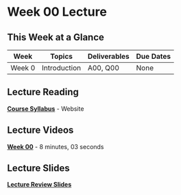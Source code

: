 # Week 00 Lecture

## This Week at a Glance

| Week | Topics |  Deliverables | Due Dates |
| --- | --- | --- | --- |
| Week 0 | Introduction |A00, Q00 | None |

## Lecture Reading

**[Course Syllabus](https://github.com/mikeconti/csf432-fall2020/blob/master/readme.md)** - Website

## Lecture Videos

**[Week 00](https://myvideo.uri.edu/Mediasite/Play/3f0f56c5bf2d463ea1deb3c1a8deb8381d)** - 8 minutes, 03 seconds


## Lecture Slides

**[Lecture Review Slides](week00-lecture-notes.pdf)**



